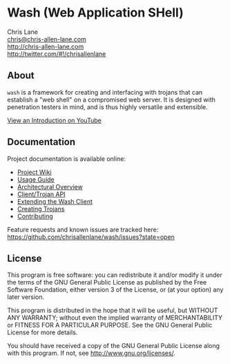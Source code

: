 Wash (Web Application SHell)
============================

Chris Lane  
chris@chris-allen-lane.com  
http://chris-allen-lane.com  
http://twitter.com/#!/chrisallenlane  


About
-----
`wash` is a framework for creating and interfacing with trojans that can
establish a "web shell" on a compromised web server. It is designed with
penetration testers in mind, and is thus highly versatile and extensible.

[View an Introduction on YouTube][YouTube]

Documentation
-------------
Project documentation is available online:

- [Project Wiki][]
- [Usage Guide][]
- [Architectural Overview][]
- [Client/Trojan API][]
- [Extending the Wash Client][]
- [Creating Trojans][]
- [Contributing][]

Feature requests and known issues are tracked here:  
https://github.com/chrisallenlane/wash/issues?state=open


License
-------
This program is free software: you can redistribute it and/or modify it under
the terms of the GNU General Public License as published by the Free Software
Foundation, either version 3 of the License, or (at your option) any later
version.

This program is distributed in the hope that it will be useful, but WITHOUT ANY
WARRANTY; without even the implied warranty of MERCHANTABILITY or FITNESS FOR A
PARTICULAR PURPOSE. See the GNU General Public License for more details.

You should have received a copy of the GNU General Public License along with
this program. If not, see http://www.gnu.org/licenses/.


[Project Wiki]: https://github.com/chrisallenlane/wash/wiki
[Installing]: https://github.com/chrisallenlane/wash/wiki/Installing
[Usage Guide]: https://github.com/chrisallenlane/wash/wiki/Usage-Guide
[Architectural Overview]: https://github.com/chrisallenlane/wash/wiki/Architectural-Overview
[Client/Trojan API]: https://github.com/chrisallenlane/wash/wiki/Client-Trojan-API
[Extending the Wash Client]: https://github.com/chrisallenlane/wash/wiki/Extending-the-Wash-Client
[Creating Trojans]: https://github.com/chrisallenlane/wash/wiki/Creating-Trojans
[Contributing]: https://github.com/chrisallenlane/wash/wiki/Contributing
[YouTube]: http://bit.ly/wash-yt
